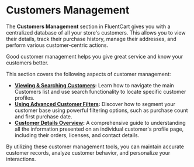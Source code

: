 # Customers Management

The **Customers Management** section in FluentCart gives you with a centralized database of all your store's customers. This allows you to view their details, track their purchase history, manage their addresses, and perform various customer-centric actions.

Good customer management helps you give great service and know your customers better.

This section covers the following aspects of customer management:

* **[Viewing & Searching Customers](/guide/store-management/customers-management/viewing-searching-customers):** Learn how to navigate the main Customers list and use search functionality to locate specific customer profiles.
* **[Using Advanced Customer Filters](/guide/store-management/customers-management/using-advanced-customer-filters):** Discover how to segment your customer base using powerful filtering options, such as purchase count and first purchase date.
* **[Customer Details Overview](/guide/store-management/customers-management/customer-details-overview):** A comprehensive guide to understanding all the information presented on an individual customer's profile page, including their orders, licenses, and contact details.

By utilizing these customer management tools, you can maintain accurate customer records, analyze customer behavior, and personalize your interactions. 
